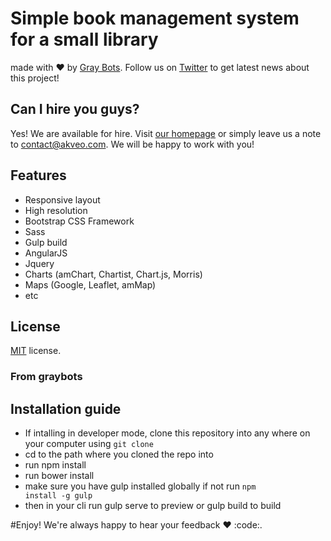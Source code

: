 # Simple book management system for a small library

made with :heart: by [Gray Bots](http://twitter.com/graybots). Follow us on [Twitter](https://twitter.com/graybots) to get latest news about this project!


## Can I hire you guys?
Yes! We are available for hire. Visit [our homepage](http://graybots.com/) or simply leave us a note to contact@akveo.com. We will be happy to work with you!

## Features
* Responsive layout
* High resolution
* Bootstrap CSS Framework
* Sass
* Gulp build
* AngularJS
* Jquery
* Charts (amChart, Chartist, Chart.js, Morris)
* Maps (Google, Leaflet, amMap)
* etc

License
-------------
<a href=/LICENSE.txt target="_blank">MIT</a> license.

### From graybots

## Installation guide
* If intalling in developer mode, clone this repository into any where on your computer using <code>git clone </code>
* cd to the path where you cloned the repo into
* run npm install
* run bower install
* make sure you have gulp installed globally if not run <code>npm install -g gulp</code>
* then in your cli run gulp serve to preview or gulp build to build

#Enjoy!
We're always happy to hear your feedback :heart: :code:.
